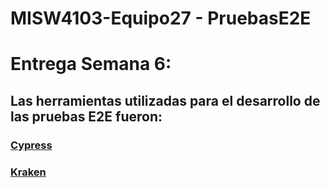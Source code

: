 # MISW4103-Equipo27 - PruebasE2E
# Entrega Semana 6:

## Las herramientas utilizadas para el desarrollo de las pruebas E2E fueron:

### [Cypress](/cypress)
### [Kraken](/kraken)
